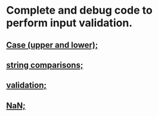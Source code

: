 # Complete and debug code to perform input validation.

## [Case (upper and lower);](./example1.js)
## [string comparisons;](./example2.js)
## [validation;](./example3.js)
## [NaN;](./example4.js)

